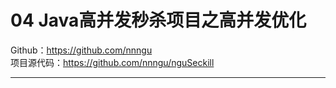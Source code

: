 # 04 Java高并发秒杀项目之高并发优化
Github：https://github.com/nnngu  
项目源代码：https://github.com/nnngu/nguSeckill

---



